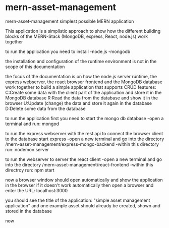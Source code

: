 # mern-asset-management
mern-asset-management simplest possible MERN application

This application is a simplistic approach to show how the different building blocks of the MERN-Stack (MongoDB, express, React, node.js) work together

to run the application you need to install
-node.js
-mongodb

the installation and configuration of the runtime environment is not in the scope of this documentation

the focus of the documentation is on how the node.js server runtime, the express webserver, the react browser frontend and the MongoDB database work together to build a simple application
that supports CRUD features:
C:Create some data with the client part of the application and store it in the MongoDB database
R:Read the data from the database and show it in the browser
U:Update (change) the data and store it again in the database
D:Delete some data from the database

to run the application first you need to start the mongo db database
-open a terminal and run: mongod

to run the express webserver with the rest api to connect the browser client to the database start express
-open a new terminal and go into the directory /mern-asset-management/express-mongo-backend
-within this directory run: nodemon server

to run the webserver to server the react client
-open a new terminal and go into the directory /mern-asset-management/react-frontend
-within this directroy run: npm start

now a browser window should open automatically and show the application in the browser
if it doesn't work automatically then open a browser and enter the URL: localhost:3000

you should see the title of the application:
"simple asset management application"
and one example asset should already be created, shown and stored in the database

now 
